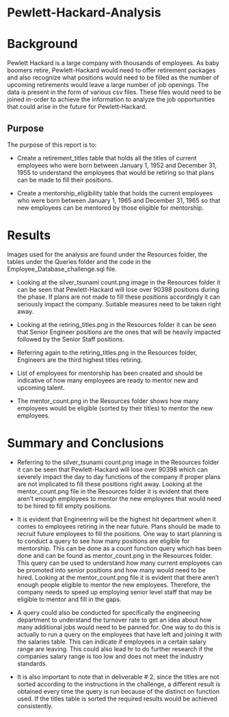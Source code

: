 # Pewlett-Hackard-Analysis

# Background
Pewlett Hackard is a large company with thousands of employees.  As baby boomers retire, Pewlett-Hackard would need to offer retirement packages and also recognize what positions would need to be filled as the number of upcoming retirements would leave a large number of job openings.  The data is present in the form of various csv files.  These files would need to be joined in-order to achieve the information to analyze the job opportunities that could arise in the future for Pewlett-Hackard.

## Purpose
The purpose of this report is to:
- Create a retirement_titles table that holds all the titles of current employees who were born between January 1, 1952 and December 31, 1955 to understand the employees that would be retiring so that plans can be made to fill their positions.  

- Create a mentorship_eligibility table that holds the current employees who were born between January 1, 1965 and December 31, 1965 so that new employees can be mentored by those eligible for mentorship.

# Results
Images used for the analysis are found under the Resources folder, the tables under the Queries folder and the code in the Employee_Database_challenge.sql file.

- Looking at the silver_tsunami count.png image in the Resources folder it can be seen that Pewlett-Hackard will lose over 90398 positions during the phase.  If plans are not made to fill these positions accordingly it can seriously impact the company. Suitable measures need to be taken right away.

- Looking at the retiring_titles.png in the Resources folder it can be seen that Senior Engineer positions are the ones that will be heavily impacted followed by the Senior Staff positions.

- Referring again to the retiring_titles.png in the Resources folder, Engineers are the third highest titles retiring.

- List of employees for mentorship has been created and should be indicative of how many employees are ready to mentor new and upcoming talent.

- The mentor_count.png in the Resources folder shows how many employees would be eligible (sorted by their titles) to mentor the new employees.

# Summary and Conclusions
- Referring to the silver_tsunami count.png image in the Resources folder it can be seen that Pewlett-Hackard will lose over 90398 which can severely impact the day to day functions of the company if proper plans are not implicated to fill these positions right away.  Looking at the mentor_count.png file in the Resources folder it is evident that there aren’t enough employees to mentor the new employees that would need to be hired to fill empty positions.

- It is evident that Engineering will be the highest hit department when it comes to employees retiring in the near future.  Plans should be made to recruit future employees to fill the positions.  One way to start planning is to conduct a query to see how many positions are eligible for mentorship.  This can be done as a count function query which has been done and can be found as mentor_count.png in the Resources folder.  This query can be used to understand how many current employees can be promoted into senior positions and how many would need to be hired.  Looking at the mentor_count.png file it is evident that there aren’t enough people eligible to mentor the new employees.  Therefore, the company needs to speed up employing senior level staff that may be eligible to mentor and fill in the gaps.

- A query could also be conducted for specifically the engineering department to understand the turnover rate to get an idea about how many additional jobs would need to be panned for.  One way to do this is actually to run a query on the employees that have left and joining it with the salaries table.  This can indicate if employees in a certain salary range are leaving.  This could also lead hr to do further research if the companies salary range is too low and does not meet the industry standards. 

- It is also important to note that in deliverable # 2, since the titles are not sorted according to the instructions in the challenge, a different result is obtained every time the query is run because of the distinct on function used.  If the titles table is sorted the required results would be achieved consistently.

